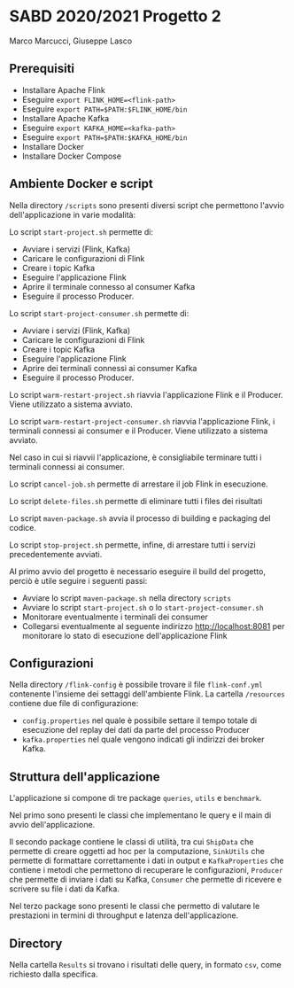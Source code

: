 # SABD 2020/2021 Progetto 2
Marco Marcucci, Giuseppe Lasco

## Prerequisiti

* Installare Apache Flink
* Eseguire `export FLINK_HOME=<flink-path> `
* Eseguire `export PATH=$PATH:$FLINK_HOME/bin `
* Installare Apache Kafka
* Eseguire `export KAFKA_HOME=<kafka-path> `
* Eseguire `export PATH=$PATH:$KAFKA_HOME/bin `
* Installare Docker
* Installare Docker Compose

## Ambiente Docker e script 

Nella directory `/scripts` sono presenti diversi script che permettono l'avvio 
dell'applicazione in varie modalità:

Lo script `start-project.sh` permette di:
* Avviare i servizi (Flink, Kafka)
* Caricare le configurazioni di Flink
* Creare i topic Kafka
* Eseguire l'applicazione Flink
* Aprire il terminale connesso al consumer Kafka 
* Eseguire il processo Producer. 
  
Lo script `start-project-consumer.sh` permette di:
* Avviare i servizi (Flink, Kafka)
* Caricare le configurazioni di Flink
* Creare i topic Kafka
* Eseguire l'applicazione Flink
* Aprire dei terminali connessi ai consumer Kafka
* Eseguire il processo Producer. 
  
Lo script `warm-restart-project.sh` riavvia l'applicazione Flink e il Producer. Viene utilizzato a sistema avviato.

Lo script `warm-restart-project-consumer.sh` riavvia l'applicazione Flink, i terminali connessi ai consumer e il Producer. Viene utilizzato a sistema avviato.

Nel caso in cui si riavvii l'applicazione, è consigliabile terminare tutti i terminali connessi ai consumer.

Lo script `cancel-job.sh` permette di arrestare il job Flink in esecuzione.

Lo script `delete-files.sh` permette di eliminare tutti i files dei risultati

Lo script `maven-package.sh` avvia il processo di building e packaging del codice.
 
Lo script `stop-project.sh` permette, infine, di arrestare tutti i servizi precedentemente avviati.

Al primo avvio del progetto è necessario eseguire il build del progetto, perciò è utile seguire i seguenti passi:

* Avviare lo script `maven-package.sh` nella directory `scripts`
* Avviare lo script `start-project.sh` o lo `start-project-consumer.sh`
* Monitorare eventualmente i terminali dei consumer
* Collegarsi eventualmente al seguente indirizzo <http://localhost:8081> per monitorare lo stato di esecuzione dell'applicazione Flink

## Configurazioni

Nella directory `/flink-config` è possibile trovare il file `flink-conf.yml` contenente l'insieme dei settaggi dell'ambiente
Flink. La cartella `/resources` contiene due file di configurazione:
* `config.properties` nel quale è possibile settare il tempo totale di esecuzione del replay dei dati da parte del processo
Producer
* `kafka.properties` nel quale vengono indicati gli indirizzi dei broker Kafka.

## Struttura dell'applicazione
L'applicazione si compone di tre package `queries`, `utils` e `benchmark`. 

Nel primo sono presenti le classi che implementano le query e il main di avvio dell'applicazione.

Il secondo package contiene le classi di utilità, tra cui `ShipData` che permette di creare oggetti ad hoc per la 
computazione, `SinkUtils` che permette di formattare correttamente i dati in output e `KafkaProperties` che contiene
i metodi che permettono di recuperare le configurazioni, `Producer` che permette di inviare i dati su Kafka, `Consumer` 
che permette di ricevere e scrivere su file i dati da Kafka.

Nel terzo package sono presenti le classi che permetto di valutare le prestazioni in termini di throughput e latenza 
dell'applicazione.

## Directory
Nella cartella `Results` si trovano i risultati delle 
query, in formato `csv`, come richiesto dalla specifica.
